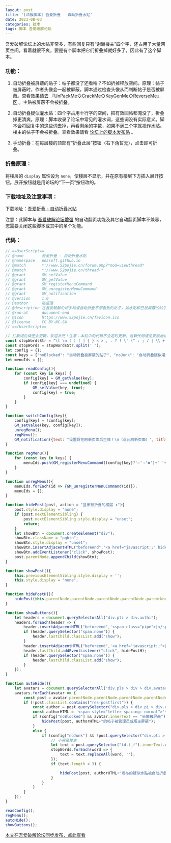 ```yaml
---
layout: post
title: '[油猴脚本] 吾爱折叠 - 自动折叠水贴'
date: 2023-08-03
categories: 技术
tags: 脚本 吾爱破解论坛
---
```


吾爱破解论坛上的水贴非常多，有些回复只有“谢谢楼主”四个字，还占用了大量网页空间，看着就很不爽，要是有个脚本把它们折叠掉就好多了，因此有了这个脚本。

### 功能：

1. 自动折叠被屏蔽的贴子：帖子都没了还看啥？不如折掉释放空间。原理：帖子被屏蔽时，作者头像会一起被屏蔽，脚本通过检查头像从而判断帖子是否被屏蔽。查看效果请去 [『UnPackMe◇CrackMe◇KeyGenMe◇ReverseMe』区](https://www.52pojie.cn/forum-22-1.html) 。主贴被屏蔽不会被折叠。

2. 自动折叠疑似灌水贴：四个字占用十行字的空间，把有效回帖都淹没了，折叠掉更清爽。原理：脚本收录了论坛中常见的灌水词，这些词没有实际意义。脚本会将回复中的这些词去掉，再看剩余的字数，如果不满三个字就视作水贴。楼主的帖子不会被折叠。查看效果请看 [论坛上的脚本发布贴](https://www.52pojie.cn/thread-1816967-1-1.html) 。

3. 手动折叠：在每层楼的顶部有“折叠此层”按钮（右下角暂无），点击即可折叠。

### 折叠原理：

将楼层的 `display` 属性设为 `none`，使楼层不显示，并在原有楼层下方插入展开按钮。展开按钮就是用论坛的“下一页”按钮改的。

### 下载地址及注意事项：

下载地址：[吾爱折叠 - 自动折叠水贴](https://greasyfork.org/zh-CN/scripts/472337)

注意：此脚本与 [吾爱破解论坛增强](https://greasyfork.org/zh-CN/scripts/412680) 的自动翻页功能及其它自动翻页脚本不兼容，您需要关闭这些脚本或其中的单个功能。

### 代码：

```javascript
// ==UserScript==
// @name        吾爱折叠 - 自动折叠水贴
// @namespace   peasoft.github.io
// @match       *://www.52pojie.cn/forum.php?*mod=viewthread*
// @match       *://www.52pojie.cn/thread-*
// @grant       GM_setValue
// @grant       GM_getValue
// @grant       GM_registerMenuCommand
// @grant       GM_unregisterMenuCommand
// @grant       GM_notification
// @version     1.0
// @author      陆鎏澄
// @description 在吾爱破解论坛手动或自动折叠不想看到的帖子，如水贴和已被屏蔽的帖子。
// @run-at      document-end
// @icon        https://www.52pojie.cn/favicon.ico
// @license     CC BY-NC-SA
// ==/UserScript==

// 拦截词后续还会更新，欢迎补充！注意：本贴中的代码不会定时更新，最新代码请见安装地址！
const stopWordsStr = "\t \n ( ) [ ] { } < > , . ? ! \' \" : ; / | \\ + - _ （ ） 【 】 《 》 ， 。 ？ ！ ‘ ’ “ ” ： ； 、· … — 我 你 大佬 大神 大牛 膜 拜 什么 怎么样 怎么 感 谢 觉 可能 好像 分享 虽然 但是 有 用 没用 没什么用 不上 帮 帮忙 顶 一下 不懂 软件 是 个 这 那 哪 的 得 地 了 啦 拉 辣 过 收藏 加分 点赞 优秀 了解 支持 学习 学 到 真 很 好 啊 厉害 试 看 观 望 前排 后排 进 来 吧 呢 哈 嘛 阿 呵 哎 唉 也 太 极 绝 几 就 愣 啥 6"
const stopWords = stopWordsStr.split(' ');
let config = {};
const keys = {"noBlocked": "自动折叠被屏蔽的贴子", "noJunk": "自动折叠疑似灌水贴"};
let menuIds = [];

function readConfig(){
    for (const key in keys) {
        config[key] = GM_getValue(key);
        if (config[key] === undefined) {
            GM_setValue(key, true);
            config[key] = true;
        }
    }
}

function switchConfig(key){
    config[key] = !config[key];
    GM_setValue(key, config[key]);
    unregMenu();
    regMenu();
    GM_notification({text: "设置将在刷新页面后生效！\n（点此刷新页面）", title: "吾爱折叠", onclick: () => {location.reload()}});
}

function regMenu(){
    for (const key in keys) {
        menuIds.push(GM_registerMenuCommand((config[key]?'✅':'❌')+' '+keys[key], () => {switchConfig(key)}));
    }
}

function unregMenu(){
    menuIds.forEach(id => {GM_unregisterMenuCommand(id)});
    menuIds = [];
}

function hidePost(post, action = "显示被折叠的楼层 ↧"){
    post.style.display = "none";
    if (post.nextElementSibling) {
        post.nextElementSibling.style.display = "unset";
        return;
    }
    let showBtn = document.createElement("div");
    showBtn.className = "pgbtn";
    showBtn.style.display = "unset";
    showBtn.insertAdjacentHTML("beforeend",'<a href="javascript:;" hidefocus="true" class="bm_h" style="margin-bottom: 0; border-radius: 0">'+action+'</a>');
    showBtn.addEventListener("click", showPost);
    post.parentNode.appendChild(showBtn);
}

function showPost(){
    this.previousElementSibling.style.display = '';
    this.style.display = "none";
}

function hidePostH(){
    hidePost(this.parentNode.parentNode.parentNode.parentNode.parentNode.parentNode.parentNode);
}

function showButtons(){
    let headers = document.querySelectorAll("div.pti > div.authi");
    headers.forEach(header => {
        header.insertAdjacentHTML("beforeend",'<span class="pipe">|</span>');
        if (header.querySelector("span.none")) {
            header.lastChild.classList.add("show");
        }
        header.insertAdjacentHTML("beforeend",'<a href="javascript:;">折叠此层</a>');
        header.lastChild.addEventListener("click", hidePostH);
        if (header.querySelector("span.none")) {
            header.lastChild.classList.add("show");
        }
    });
}

function autoHide(){
    let avatars = document.querySelectorAll("div.pls > div > div.avatar");
    avatars.forEach(avatar => {
        const post = avatar.parentNode.parentNode.parentNode.parentNode.parentNode.parentNode;
        if (!post.classList.contains("res-postfirst")) {
            const author = post.querySelector("div.pls > div.pi > div.authi > a.xw1").innerText;
            const authorHTML = '<span style="letter-spacing: normal">'+author+'</span> ';
            if (config["noBlocked"] && avatar.innerText == "头像被屏蔽") {
                hidePost(post, authorHTML+"的帖子被管理员或版主屏蔽");
            }
            else {
                if (config["noJunk"] && !post.querySelector("div.pti > div.authi > span.firstauthor")){
                    // 不屏蔽楼主
                    let text = post.querySelector("td.t_f").innerText.replaceAll(' ','');
                    stopWords.forEach(word => {
                        text = text.replaceAll(word, '');
                    });
                    if (text.length < 3) {

                        hidePost(post, authorHTML+"发布的疑似水贴被自动折叠")
                    }
                }
            }
        }
    });
}

readConfig();
regMenu();
autoHide();
showButtons();
```

[本文在吾爱破解论坛同步发布，点此查看](https://www.52pojie.cn/thread-1816967-1-1.html)